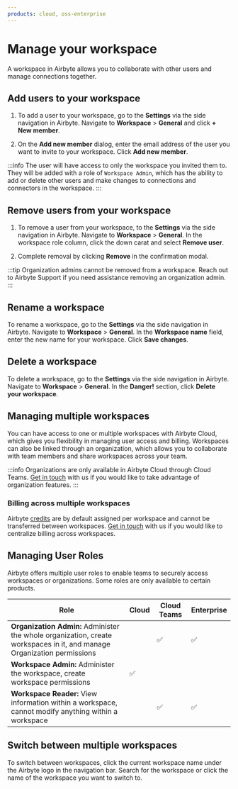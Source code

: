 ```yaml
---
products: cloud, oss-enterprise
---
```


# Manage your workspace

A workspace in Airbyte allows you to collaborate with other users and manage connections together. 

## Add users to your workspace

1. To add a user to your workspace, go to the **Settings** via the side navigation in Airbyte. Navigate to **Workspace** > **General** and click **+ New member**.

2. On the **Add new member** dialog, enter the email address of the user you want to invite to your workspace. Click **Add new member**.

:::info
The user will have access to only the workspace you invited them to. They will be added with a role of `Workspace Admin`, which has the ability to add or delete other users and make changes to connections and connectors in the workspace. 
:::

## Remove users from your workspace​

1. To remove a user from your workspace, to the **Settings** via the side navigation in Airbyte. Navigate to **Workspace** > **General**. In the workspace role column, click the down carat and select **Remove user**.

2. Complete removal by clicking **Remove** in the confirmation modal.

:::tip
Organization admins cannot be removed from a workspace. Reach out to Airbyte Support if you need assistance removing an organization admin.
:::

## Rename a workspace

To rename a workspace, go to the **Settings** via the side navigation in Airbyte. Navigate to **Workspace** > **General**. In the **Workspace name** field, enter the new name for your workspace. Click **Save changes**.

## Delete a workspace

To delete a workspace, go to the **Settings** via the side navigation in Airbyte. Navigate to **Workspace** > **General**. In the **Danger!** section, click **Delete your workspace**.

## Managing multiple workspaces
 
You can have access to one or multiple workspaces with Airbyte Cloud, which gives you flexibility in managing user access and billing. Workspaces can also be linked through an organization, which allows you to collaborate with team members and share workspaces across your team.

:::info
Organizations are only available in Airbyte Cloud through Cloud Teams. [Get in touch](https://airbyte.com/company/talk-to-sales) with us if you would like to take advantage of organization features.
:::
 
### Billing across multiple workspaces

Airbyte [credits](https://airbyte.com/pricing) are by default assigned per workspace and cannot be transferred between workspaces. [Get in touch](https://airbyte.com/company/talk-to-sales) with us if you would like to centralize billing across workspaces.

## Managing User Roles

Airbyte offers multiple user roles to enable teams to securely access workspaces or organizations. Some roles are only available to certain products.

| Role | Cloud | Cloud Teams | Enterprise | 
|---|------|------|------|
|**Organization Admin:** Administer the whole organization, create workspaces in it, and manage Organization permissions| |✅|✅|
|**Workspace Admin:** Administer the workspace, create workspace permissions|✅| | |
|**Workspace Reader:** View information within a workspace, cannot modify anything within a workspace| |✅|✅|

## Switch between multiple workspaces

To switch between workspaces, click the current workspace name under the Airbyte logo in the navigation bar. Search for the workspace or click the name of the workspace you want to switch to.

